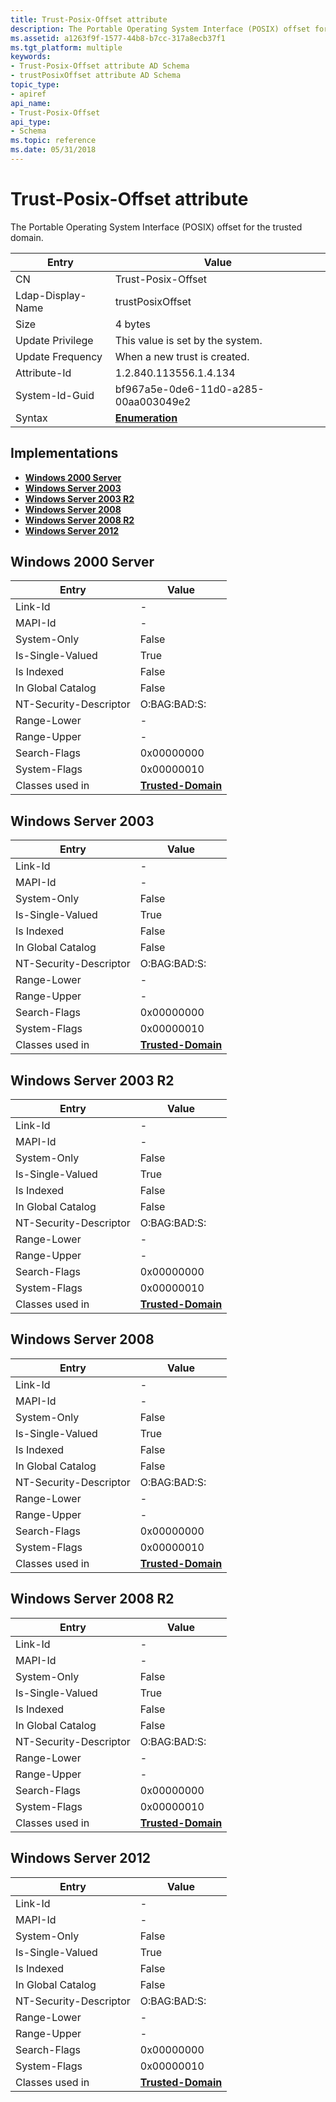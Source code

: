 ```yaml
---
title: Trust-Posix-Offset attribute
description: The Portable Operating System Interface (POSIX) offset for the trusted domain.
ms.assetid: a1263f9f-1577-44b8-b7cc-317a8ecb37f1
ms.tgt_platform: multiple
keywords:
- Trust-Posix-Offset attribute AD Schema
- trustPosixOffset attribute AD Schema
topic_type:
- apiref
api_name:
- Trust-Posix-Offset
api_type:
- Schema
ms.topic: reference
ms.date: 05/31/2018
---
```


# Trust-Posix-Offset attribute

The Portable Operating System Interface (POSIX) offset for the trusted domain.



| Entry | Value |
|-------------------|--------------------------------------|
| CN                | Trust-Posix-Offset                   |
| Ldap-Display-Name | trustPosixOffset                     |
| Size              | 4 bytes                              |
| Update Privilege  | This value is set by the system.     |
| Update Frequency  | When a new trust is created.         |
| Attribute-Id      | 1.2.840.113556.1.4.134               |
| System-Id-Guid    | bf967a5e-0de6-11d0-a285-00aa003049e2 |
| Syntax            | [**Enumeration**](s-enumeration.md) |



## Implementations

-   [**Windows 2000 Server**](#windows-2000-server)
-   [**Windows Server 2003**](#windows-server-2003)
-   [**Windows Server 2003 R2**](#windows-server-2003-r2)
-   [**Windows Server 2008**](#windows-server-2008)
-   [**Windows Server 2008 R2**](#windows-server-2008-r2)
-   [**Windows Server 2012**](#windows-server-2012)

## Windows 2000 Server



| Entry | Value |
|------------------------|------------------------------------------------------|
| Link-Id                | \-                                                   |
| MAPI-Id                | \-                                                   |
| System-Only            | False                                                |
| Is-Single-Valued       | True                                                 |
| Is Indexed             | False                                                |
| In Global Catalog      | False                                                |
| NT-Security-Descriptor | O:BAG:BAD:S:                                         |
| Range-Lower            | \-                                                   |
| Range-Upper            | \-                                                   |
| Search-Flags           | 0x00000000                                           |
| System-Flags           | 0x00000010                                           |
| Classes used in        | [**Trusted-Domain**](c-trusteddomain.md)<br/> |



## Windows Server 2003



| Entry | Value |
|------------------------|------------------------------------------------------|
| Link-Id                | \-                                                   |
| MAPI-Id                | \-                                                   |
| System-Only            | False                                                |
| Is-Single-Valued       | True                                                 |
| Is Indexed             | False                                                |
| In Global Catalog      | False                                                |
| NT-Security-Descriptor | O:BAG:BAD:S:                                         |
| Range-Lower            | \-                                                   |
| Range-Upper            | \-                                                   |
| Search-Flags           | 0x00000000                                           |
| System-Flags           | 0x00000010                                           |
| Classes used in        | [**Trusted-Domain**](c-trusteddomain.md)<br/> |



## Windows Server 2003 R2



| Entry | Value |
|------------------------|------------------------------------------------------|
| Link-Id                | \-                                                   |
| MAPI-Id                | \-                                                   |
| System-Only            | False                                                |
| Is-Single-Valued       | True                                                 |
| Is Indexed             | False                                                |
| In Global Catalog      | False                                                |
| NT-Security-Descriptor | O:BAG:BAD:S:                                         |
| Range-Lower            | \-                                                   |
| Range-Upper            | \-                                                   |
| Search-Flags           | 0x00000000                                           |
| System-Flags           | 0x00000010                                           |
| Classes used in        | [**Trusted-Domain**](c-trusteddomain.md)<br/> |



## Windows Server 2008



| Entry | Value |
|------------------------|------------------------------------------------------|
| Link-Id                | \-                                                   |
| MAPI-Id                | \-                                                   |
| System-Only            | False                                                |
| Is-Single-Valued       | True                                                 |
| Is Indexed             | False                                                |
| In Global Catalog      | False                                                |
| NT-Security-Descriptor | O:BAG:BAD:S:                                         |
| Range-Lower            | \-                                                   |
| Range-Upper            | \-                                                   |
| Search-Flags           | 0x00000000                                           |
| System-Flags           | 0x00000010                                           |
| Classes used in        | [**Trusted-Domain**](c-trusteddomain.md)<br/> |



## Windows Server 2008 R2



| Entry | Value |
|------------------------|------------------------------------------------------|
| Link-Id                | \-                                                   |
| MAPI-Id                | \-                                                   |
| System-Only            | False                                                |
| Is-Single-Valued       | True                                                 |
| Is Indexed             | False                                                |
| In Global Catalog      | False                                                |
| NT-Security-Descriptor | O:BAG:BAD:S:                                         |
| Range-Lower            | \-                                                   |
| Range-Upper            | \-                                                   |
| Search-Flags           | 0x00000000                                           |
| System-Flags           | 0x00000010                                           |
| Classes used in        | [**Trusted-Domain**](c-trusteddomain.md)<br/> |



## Windows Server 2012



| Entry | Value |
|------------------------|------------------------------------------------------|
| Link-Id                | \-                                                   |
| MAPI-Id                | \-                                                   |
| System-Only            | False                                                |
| Is-Single-Valued       | True                                                 |
| Is Indexed             | False                                                |
| In Global Catalog      | False                                                |
| NT-Security-Descriptor | O:BAG:BAD:S:                                         |
| Range-Lower            | \-                                                   |
| Range-Upper            | \-                                                   |
| Search-Flags           | 0x00000000                                           |
| System-Flags           | 0x00000010                                           |
| Classes used in        | [**Trusted-Domain**](c-trusteddomain.md)<br/> |



 

 





